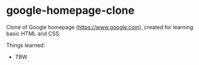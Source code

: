 # google-homepage-clone

Clone of Google homepage (https://www.google.com), created for learning basic HTML and CSS.

Things learned:
* TBW
